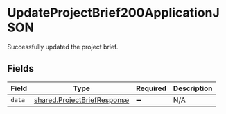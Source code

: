 # UpdateProjectBrief200ApplicationJSON

Successfully updated the project brief.


## Fields

| Field                                                                      | Type                                                                       | Required                                                                   | Description                                                                |
| -------------------------------------------------------------------------- | -------------------------------------------------------------------------- | -------------------------------------------------------------------------- | -------------------------------------------------------------------------- |
| `data`                                                                     | [shared.ProjectBriefResponse](../../models/shared/projectbriefresponse.md) | :heavy_minus_sign:                                                         | N/A                                                                        |